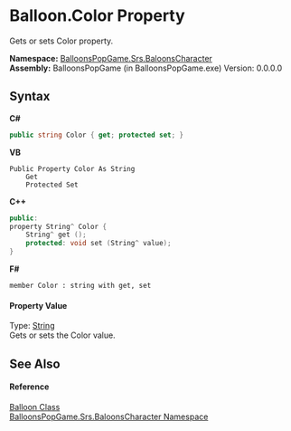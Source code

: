 # Balloon.Color Property 
 

Gets or sets Color property.

**Namespace:**&nbsp;<a href="N_BalloonsPopGame_Srs_BaloonsCharacter">BalloonsPopGame.Srs.BaloonsCharacter</a><br />**Assembly:**&nbsp;BalloonsPopGame (in BalloonsPopGame.exe) Version: 0.0.0.0

## Syntax

**C#**<br />
``` C#
public string Color { get; protected set; }
```

**VB**<br />
``` VB
Public Property Color As String
	Get
	Protected Set
```

**C++**<br />
``` C++
public:
property String^ Color {
	String^ get ();
	protected: void set (String^ value);
}
```

**F#**<br />
``` F#
member Color : string with get, set

```


#### Property Value
Type: <a href="http://msdn2.microsoft.com/en-us/library/s1wwdcbf" target="_blank">String</a><br />Gets or sets the Color value.

## See Also


#### Reference
<a href="T_BalloonsPopGame_Srs_BaloonsCharacter_Balloon">Balloon Class</a><br /><a href="N_BalloonsPopGame_Srs_BaloonsCharacter">BalloonsPopGame.Srs.BaloonsCharacter Namespace</a><br />